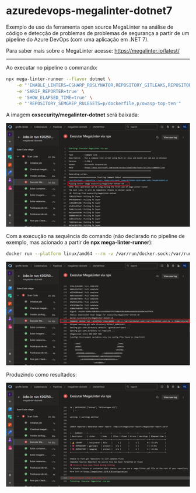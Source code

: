 # azuredevops-megalinter-dotnet7
Exemplo de uso da ferramenta open source MegaLinter na análise de código e detecção de problemas de problemas de segurança a partir de um pipeline do Azure DevOps (com uma aplicação em .NET 7). 

Para saber mais sobre o MegaLinter acesse: https://megalinter.io/latest/

---

Ao executar no pipeline o commando:

```bash
npx mega-linter-runner --flavor dotnet \
    -e "'ENABLE_LINTERS=CSHARP_ROSLYNATOR,REPOSITORY_GITLEAKS,REPOSITORY_SEMGREP'" \
    -e 'SARIF_REPORTER=true' \
    -e 'SHOW_ELAPSED_TIME=true' \
    -e "'REPOSITORY_SEMGREP_RULESETS=p/dockerfile,p/owasp-top-ten'"
```

A imagem **oxsecurity/megalinter-dotnet** será baixada:

![Imagem sendo baixada](img/pipeline-01.png)

Com a execução na sequência do comando (não declarado no pipeline de exemplo, mas acionado a partir de **npx mega-linter-runner**):

```bash
docker run --platform linux/amd64 --rm -v /var/run/docker.sock:/var/run/docker.sock:rw -v /home/vsts/work/1/s/src:/tmp/lint:rw -e ENABLE_LINTERS=CSHARP_ROSLYNATOR,REPOSITORY_GITLEAKS,REPOSITORY_SEMGREP -e SARIF_REPORTER=true -e SHOW_ELAPSED_TIME=true -e REPOSITORY_SEMGREP_RULESETS=p/dockerfile,p/owasp-top-ten oxsecurity/megalinter-dotnet:v8
```

![Execução de container](img/pipeline-02.png)

Produzindo como resultados:

![Resultado no terminal](img/pipeline-03.png)
